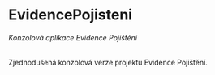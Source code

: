 # EvidencePojisteni
###### Konzolová aplikace Evidence Pojištění

Zjednodušená konzolová verze projektu Evidence Pojištění.

